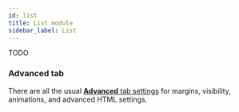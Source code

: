 ```yaml
---
id: list
title: List module
sidebar_label: List
---
```

TODO

### Advanced tab

There are all the usual [**Advanced** tab settings](/beaver-builder/layouts/advanced-tab-for-rows-columns-modules.md) for margins, visibility, animations, and advanced HTML settings.
